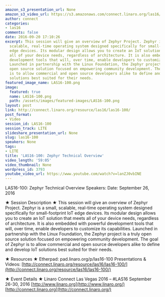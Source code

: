 ```yaml
---
amazon_s3_presentation_url: None
amazon_s3_video_url: https://s3.amazonaws.com/connect.linaro.org/las16/Videos/Monday/LAS16-100%20Zephyr%20Technical%20Overview.mp4
author: connect
categories:
- las16
comments: false
date: 2016-09-20 17:10:26
excerpt: This session will give an overview of Zephyr Project. Zephyr is a small,
  scalable, real-time operating system designed specifically for small-footprint IoT
  edge devices. Its modular design allows you to create an IoT solution that meets
  all of your device needs, regardless of architecture. It is also embedded with powerful
  development tools that will, over time, enable developers to customize its capabilities.
  Launched in partnership with the Linux Foundation, the Zephyr project is a truly
  open source solution focused on empowering community development. The goal of Zephyr
  is to allow commercial and open source developers alike to define and develop IoT
  solutions best suited for their needs.
featured_image_name: LAS16-100.png
image:
  featured: true
  name: LAS16-100.png
  path: /assets/images/featured-images/LAS16-100.png
layout: post
link: http://connect.linaro.org/resource/las16/las16-100/
post_format:
- Video
session_id: LAS16-100
session_track: LITE
slideshare_presentation_url: None
slug: las16-100
speakers: None
tags:
- LITE
title: 'LAS16-100: Zephyr Technical Overview'
video_length: '59:05'
video_thumbnail: None
wordpress_id: 3793
youtube_video_url: https://www.youtube.com/watch?v=lanZJ0vbINE
---
```


LAS16-100: Zephyr Technical Overview
Speakers:
Date: September 26, 2016

★ Session Description ★
This session will give an overview of Zephyr Project. Zephyr is a small, scalable, real-time operating system designed specifically for small-footprint IoT edge devices. Its modular design allows you to create an IoT solution that meets all of your device needs, regardless of architecture. It is also embedded with powerful development tools that will, over time, enable developers to customize its capabilities. Launched in partnership with the Linux Foundation, the Zephyr project is a truly open source solution focused on empowering community development. The goal of Zephyr is to allow commercial and open source developers alike to define and develop IoT solutions best suited for their needs.

★ Resources ★
Etherpad: pad.linaro.org/p/las16-100
Presentations & Videos: [http://connect.linaro.org/resource/las16/las16-100/](http://connect.linaro.org/resource/las16/las16-100/)

★ Event Details ★
Linaro Connect Las Vegas 2016 – #LAS16
September 26-30, 2016
[http://www.linaro.org](http://www.linaro.org/)
[http://connect.linaro.org](http://connect.linaro.org/)